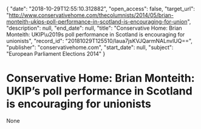 {
  "date": "2018-10-29T12:55:10.312882", 
  "open_access": false, 
  "target_url": "http://www.conservativehome.com/thecolumnists/2014/05/brian-monteith-ukips-poll-performance-in-scotland-is-encouraging-for-union", 
  "description": null, 
  "end_date": null, 
  "title": "Conservative Home: Brian Monteith: UKIP\u2019s poll performance in Scotland is encouraging for unionists", 
  "record_id": "20181029T125510/Iaua7jsKVJQarmNALnvlUQ==", 
  "publisher": "conservativehome.com", 
  "start_date": null, 
  "subject": "European Parliament Elections 2014"
}

# Conservative Home: Brian Monteith: UKIP’s poll performance in Scotland is encouraging for unionists

None